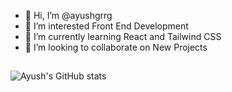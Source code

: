 - 👋 Hi, I’m @ayushgrrg
- 👀 I’m interested Front End Development
- 🌱 I’m currently learning React and Tailwind CSS
- 💞️ I’m looking to collaborate on New Projects

##
![Ayush's GitHub stats](https://github-readme-stats.vercel.app/api?username=ayushgrrg&show_icons=true&theme=radical)
